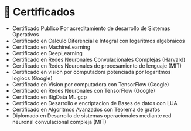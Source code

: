 # 🥇 Certificados
- Certificado Publico Por acreditamiento de desarrollo de Sistemas Operativos
- Certificado en Calculo Diferencial e Integral con logaritmos algebraicos
- Certificado en MachineLearning 
- Certificado en DeepLearning
- Certificado en Redes Neuronales Convulacionales Complejas (Harvard)
- Certificado en Redes Neuronales de procesamiento de lenguaje (MIT)
- Certificado en vision por computadora potenciada por logaritmos logiocs (Google)
- Certificado en Vision por computadora con TensorFlow (Google)
- Certificado en Redes Neuronales con TensorFlow (Google)
- Certificado en BigData ML gcp
- Certificado en Desarrollo e encriptacion de Bases de datos con LUA
- Certificado en Algoritmos Avanzados con Teorema de grafos
- Diplomado en Desarrollo de sistemas operacionales mediante red neuronal convulacional compleja (MIT)
